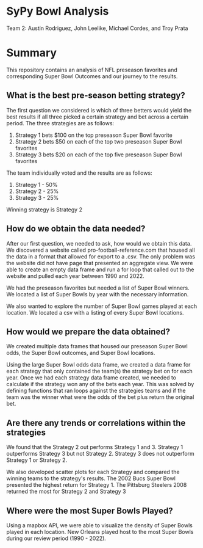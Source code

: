 # SyPy Bowl Analysis

Team 2: Austin Rodriguez, John Leelike, Michael Cordes, and Troy Prata


# Summary

This repository contains an analysis of NFL preseason favorites and corresponding Super Bowl Outcomes and our journey to the results.

## What is the best pre-season betting strategy?
The first question we considered is which of three betters would yield the best results if all three picked a certain strategy and bet across a certain period.  The three strategies are as follows:

 1. Strategy 1 bets $100 on the top preseason Super Bowl favorite
 2. Strategy 2 bets $50 on each of the top two preseason Super Bowl favorites
 3. Strategy 3 bets $20 on each of the top five preseason Super Bowl favorites

The team individually voted and the results are as follows:

 1. Strategy 1 - 50%
 2. Strategy 2 - 25%
 3. Strategy 3 - 25%

Winning strategy is Strategy 2

## How do we obtain the data needed?

After our first question, we needed to ask, how would we obtain this data.  We discovered a website called pro-football-reference.com that housed all the data in a format that allowed for export to a .csv.  The only problem was the website did not have page that presented an aggregate view.  We were able to create an empty data frame and run a for loop that called out to the website and pulled each year between 1990 and 2022.

We had the preseason favorites but needed a list of Super Bowl winners. We located a list of Super Bowls by year with the necessary information.  

We also wanted to explore the number of Super Bowl games played at each location.  We located a csv with a listing of every Super Bowl locations. 

## How would we prepare the data obtained?

We created multiple data frames that housed our preseason Super Bowl odds, the Super Bowl outcomes, and Super Bowl locations.

Using the large Super Bowl odds data frame, we created a data frame for each strategy that only contained the team(s) the strategy bet on for each year.  Once we had each strategy data frame created, we needed to calculate if the strategy won any of the bets each year.  This was solved by defining functions that ran loops against the strategies teams and if the team was the winner what were the odds of the bet plus return the original bet. 

## Are there any trends or correlations within the strategies 

We found that the Strategy 2 out performs Strategy 1 and 3.  Strategy 1 outperforms Strategy 3 but not Strategy 2. Strategy 3 does not outperform Strategy 1 or Strategy 2.

We also developed scatter plots for each Strategy and compared the winning teams to the strategy's results.  The 2002 Bucs Super Bowl presented the highest return for Strategy 1.  The Pittsburg Steelers 2008 returned the most for Strategy 2 and Strategy 3

## Where were the most Super Bowls Played?

Using a mapbox API, we were able to visualize the density of Super Bowls played in each location.   New Orleans played host to the most Super Bowls during our review period (1990 - 2022).
